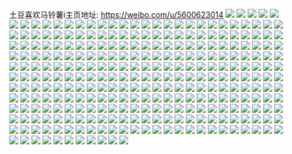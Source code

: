 土豆喜欢马铃薯i主页地址: https://weibo.com/u/5600623014 
![](https://wx4.sinaimg.cn/mw2000/00671DTggy1h94vcsslt0j32801o0x6p.jpg) 
![](https://wx4.sinaimg.cn/mw2000/00671DTggy1h94vck48exj31wy1fp7wh.jpg) 
![](https://wx4.sinaimg.cn/mw2000/00671DTggy1h94vcut8p0j32801o0hdt.jpg) 
![](https://wx4.sinaimg.cn/mw2000/00671DTggy1h8nkzpwazfj30k00k0goo.jpg) 
![](https://wx4.sinaimg.cn/mw2000/00671DTggy1h8jykl5whyj31o0280e81.jpg) 
![](https://wx4.sinaimg.cn/mw2000/00671DTggy1h8jykw1mqoj31m525jhdt.jpg) 
![](https://wx4.sinaimg.cn/mw2000/00671DTggy1h8hp16we6sj31o0280b29.jpg) 
![](https://wx4.sinaimg.cn/mw2000/00671DTggy1h8hp1czqyvj31o0280e81.jpg) 
![](https://wx4.sinaimg.cn/mw2000/00671DTggy1h8by1r7fc0j31jk224e49.jpg) 
![](https://wx4.sinaimg.cn/mw2000/00671DTggy1h8by1ekampj32c0340x6p.jpg) 
![](https://wx4.sinaimg.cn/mw2000/00671DTggy1h8by1os4cdj31st2eeqv5.jpg) 
![](https://wx4.sinaimg.cn/mw2000/00671DTggy1h8by9dpgfrj32801o0x6p.jpg) 
![](https://wx4.sinaimg.cn/mw2000/00671DTggy1h8by31papaj31ho1zkqv5.jpg) 
![](https://wx4.sinaimg.cn/mw2000/00671DTggy1h8by1uxe79j31uw1e6e81.jpg) 
![](https://wx4.sinaimg.cn/mw2000/00671DTggy1h8by1j654uj31o0280b29.jpg) 
![](https://wx4.sinaimg.cn/mw2000/00671DTggy1h8by1wk0bvj32c0340x6p.jpg) 
![](https://wx4.sinaimg.cn/mw2000/00671DTggy1h8by1qc01ij31oq28z4qp.jpg) 
![](https://wx4.sinaimg.cn/mw2000/00671DTggy1h8auipdwnrj33342bcqv6.jpg) 
![](https://wx4.sinaimg.cn/mw2000/00671DTggy1h8auihipuwj33342bcnpf.jpg) 
![](https://wx4.sinaimg.cn/mw2000/00671DTggy1h8auis2x7mj32n51zm1ky.jpg) 
![](https://wx4.sinaimg.cn/mw2000/00671DTggy1h8aui8pwfhj32tc240b2a.jpg) 
![](https://wx4.sinaimg.cn/mw2000/00671DTggy1h8auj6qwcqj33342bcu0x.jpg) 
![](https://wx4.sinaimg.cn/mw2000/00671DTggy1h8aui2yuo2j32tc240u0x.jpg) 
![](https://wx4.sinaimg.cn/mw2000/00671DTggy1h8auiy2arwj335s2dcqv5.jpg) 
![](https://wx4.sinaimg.cn/mw2000/00671DTggy1h8auj3l5avj33342bcnpg.jpg) 
![](https://wx4.sinaimg.cn/mw2000/00671DTggy1h8auilg5iij335s2dcx6q.jpg) 
![](https://wx4.sinaimg.cn/mw2000/00671DTggy1h81nc1r2syj33402c0e82.jpg) 
![](https://wx4.sinaimg.cn/mw2000/00671DTggy1h81ncf77izj31o0280u0x.jpg) 
![](https://wx4.sinaimg.cn/mw2000/00671DTggy1h81nchk03rj32c03401ky.jpg) 
![](https://wx4.sinaimg.cn/mw2000/00671DTggy1h7vswqjnbmj30u01hcgyh.jpg) 
![](https://wx4.sinaimg.cn/mw2000/00671DTggy1h7niqn5gmlj30u01hcgx3.jpg) 
![](https://wx4.sinaimg.cn/mw2000/00671DTggy1h7mhwg886zj32an2anhdt.jpg) 
![](https://wx4.sinaimg.cn/mw2000/00671DTggy1h7czt6vtqzj31o0280hdt.jpg) 
![](https://wx4.sinaimg.cn/mw2000/00671DTggy1h7czt98bsqj31o0280alc.jpg) 
![](https://wx4.sinaimg.cn/mw2000/00671DTggy1h7cztbbseuj31o0280n8f.jpg) 
![](https://wx4.sinaimg.cn/mw2000/00671DTggy1h770o7nuaaj32c0340kjm.jpg) 
![](https://wx4.sinaimg.cn/mw2000/00671DTggy1h73hgr6bgoj32a731lb2c.jpg) 
![](https://wx4.sinaimg.cn/mw2000/00671DTggy1h73hg81pq4j30u10tzqa2.jpg) 
![](https://wx4.sinaimg.cn/mw2000/00671DTggy1h6u73u1n7ij30u01sxarm.jpg) 
![](https://wx4.sinaimg.cn/mw2000/00671DTggy1h6samfoymmj30yi22ohdt.jpg) 
![](https://wx4.sinaimg.cn/mw2000/00671DTggy1h6kccav0uij33402c07wj.jpg) 
![](https://wx4.sinaimg.cn/mw2000/00671DTggy1h6kcc7kgl3j33402c0ao7.jpg) 
![](https://wx4.sinaimg.cn/mw2000/00671DTggy1h6i3qks7ezj30u00u0n4y.jpg) 
![](https://wx4.sinaimg.cn/mw2000/00671DTggy1h6i3sku32mj33402c01kz.jpg) 
![](https://wx4.sinaimg.cn/mw2000/00671DTggy1h6hkfqngm9j33402c0qv6.jpg) 
![](https://wx4.sinaimg.cn/mw2000/00671DTggy1h6hkfn5hauj30u01hcap5.jpg) 
![](https://wx4.sinaimg.cn/mw2000/00671DTggy1h6hkfo71wtj30u01hcwrt.jpg) 
![](https://wx4.sinaimg.cn/mw2000/00671DTggy1h6emglh98hj32801o0b2a.jpg) 
![](https://wx4.sinaimg.cn/mw2000/00671DTggy1h6emgm1xk2j30sv0sv75e.jpg) 
![](https://wx4.sinaimg.cn/mw2000/00671DTggy1h6caw7ms19j30u01sxwum.jpg) 
![](https://wx4.sinaimg.cn/mw2000/00671DTggy1h6b2xdvxs6j30yi22o7qv.jpg) 
![](https://wx4.sinaimg.cn/mw2000/00671DTggy1h6a0ky348nj33402c04qp.jpg) 
![](https://wx4.sinaimg.cn/mw2000/00671DTggy1h6a0l204psj33402c0u0z.jpg) 
![](https://wx4.sinaimg.cn/mw2000/00671DTggy1h6a0ku3kj7j32yg27undg.jpg) 
![](https://wx4.sinaimg.cn/mw2000/00671DTggy1h68cqd6731j32w229ox6q.jpg) 
![](https://wx4.sinaimg.cn/mw2000/00671DTggy1h60w7k13vpj31nj1e8q85.jpg) 
![](https://wx4.sinaimg.cn/mw2000/00671DTggy1h5muwzdb41j32c0340b2a.jpg) 
![](https://wx4.sinaimg.cn/mw2000/00671DTggy1h5muw879sij30yi22oe81.jpg) 
![](https://wx4.sinaimg.cn/mw2000/00671DTggy1h5muvo7hg0j326y1n71ky.jpg) 
![](https://wx4.sinaimg.cn/mw2000/00671DTggy1h5muxz6w10j30yi22ohdt.jpg) 
![](https://wx4.sinaimg.cn/mw2000/00671DTggy1h5muv3tnjoj32c03401ky.jpg) 
![](https://wx4.sinaimg.cn/mw2000/00671DTggy1h5muxnwkldj3239239npd.jpg) 
![](https://wx4.sinaimg.cn/mw2000/00671DTggy1h5muu9exiej33402c07wj.jpg) 
![](https://wx4.sinaimg.cn/mw2000/00671DTggy1h5gy5hsb10j31bc0ziqhy.jpg) 
![](https://wx4.sinaimg.cn/mw2000/00671DTggy1h5gy5m94hbj30wc0i8dkx.jpg) 
![](https://wx4.sinaimg.cn/mw2000/00671DTggy1h5gy9wp9eoj30yi22o7te.jpg) 
![](https://wx4.sinaimg.cn/mw2000/00671DTggy1h5aozi7gbfj320r20se7m.jpg) 
![](https://wx4.sinaimg.cn/mw2000/00671DTggy1h5aozjjtvqj30wi1ycjxa.jpg) 
![](https://wx4.sinaimg.cn/mw2000/00671DTggy1h5aozmrii5j31na272e81.jpg) 
![](https://wx4.sinaimg.cn/mw2000/00671DTggy1h5aozqpl78j31ot299no1.jpg) 
![](https://wx4.sinaimg.cn/mw2000/00671DTggy1h54rv48ez5j32tq24a7wh.jpg) 
![](https://wx4.sinaimg.cn/mw2000/00671DTggy1h54rv7ljx3j33402c0b29.jpg) 
![](https://wx4.sinaimg.cn/mw2000/00671DTggy1h54gsqol9pj31h81yue81.jpg) 
![](https://wx4.sinaimg.cn/mw2000/00671DTggy1h4r1f28ma3j33402c0e83.jpg) 
![](https://wx4.sinaimg.cn/mw2000/00671DTggy1h4r1f4dyvej30u01hcwmk.jpg) 
![](https://wx4.sinaimg.cn/mw2000/00671DTggy1h4r1flyjnxj33402c0hdv.jpg) 
![](https://wx4.sinaimg.cn/mw2000/00671DTggy1h4r1hk635aj32c0340u0x.jpg) 
![](https://wx4.sinaimg.cn/mw2000/00671DTggy1h4igg3xhzvj32c03407wi.jpg) 
![](https://wx4.sinaimg.cn/mw2000/00671DTggy1h4iggab4uzj33402c0hdu.jpg) 
![](https://wx4.sinaimg.cn/mw2000/00671DTggy1h4igg86r3bj33402c01kz.jpg) 
![](https://wx4.sinaimg.cn/mw2000/00671DTggy1h4he26ti4rj30yi1rmaeb.jpg) 
![](https://wx4.sinaimg.cn/mw2000/00671DTggy1h4he2avimjj32801o0qv5.jpg) 
![](https://wx4.sinaimg.cn/mw2000/00671DTggy1h493m8xhntj30yi174akz.jpg) 
![](https://wx4.sinaimg.cn/mw2000/00671DTggy1h493max1qdj30oq1bc12q.jpg) 
![](https://wx4.sinaimg.cn/mw2000/00671DTggy1h493mbiq30j30u01hcwmc.jpg) 
![](https://wx4.sinaimg.cn/mw2000/00671DTggy1h493m82evpj328f28ekjm.jpg) 
![](https://wx4.sinaimg.cn/mw2000/00671DTggy1h493m56kbgj30yi22okjl.jpg) 
![](https://wx4.sinaimg.cn/mw2000/00671DTggy1h493mh4s0hj32c0340u0y.jpg) 
![](https://wx4.sinaimg.cn/mw2000/00671DTggy1h493meqx4vj31hc0u0apx.jpg) 
![](https://wx4.sinaimg.cn/mw2000/00671DTggy1h45i18u7e3j32c0340u0y.jpg) 
![](https://wx4.sinaimg.cn/mw2000/00671DTggy1h45i0ipgckj31hc0u0qlf.jpg) 
![](https://wx4.sinaimg.cn/mw2000/00671DTggy1h45i6d3zynj32c03404qr.jpg) 
![](https://wx4.sinaimg.cn/mw2000/00671DTggy1h45i6izaf2j32801o0qv5.jpg) 
![](https://wx4.sinaimg.cn/mw2000/00671DTggy1h45i154yz0j30yi22okjl.jpg) 
![](https://wx4.sinaimg.cn/mw2000/00671DTggy1h45i0qn66ej33402c0x6q.jpg) 
![](https://wx4.sinaimg.cn/mw2000/00671DTggy1h45i0k6p06j30u01hcdss.jpg) 
![](https://wx4.sinaimg.cn/mw2000/00671DTggy1h436ii0yn8j31zt2nrhdt.jpg) 
![](https://wx4.sinaimg.cn/mw2000/00671DTggy1h436i21r2oj31iq20zb29.jpg) 
![](https://wx4.sinaimg.cn/mw2000/00671DTggy1h436i8ji5cj32412td1ky.jpg) 
![](https://wx4.sinaimg.cn/mw2000/00671DTggy1h436im27ssj31o0280e81.jpg) 
![](https://wx4.sinaimg.cn/mw2000/00671DTggy1h436is9y1oj324a2tqe81.jpg) 
![](https://wx4.sinaimg.cn/mw2000/00671DTggy1h436ikbsquj32801o0e81.jpg) 
![](https://wx4.sinaimg.cn/mw2000/00671DTggy1h436ir10u3j31o0280x6p.jpg) 
![](https://wx4.sinaimg.cn/mw2000/00671DTggy1h436iu060nj32722xfhdu.jpg) 
![](https://wx4.sinaimg.cn/mw2000/00671DTggy1h436ip6t6sj31o0280x6p.jpg) 
![](https://wx4.sinaimg.cn/mw2000/00671DTggy1h3ytjym1eej32c0340npf.jpg) 
![](https://wx4.sinaimg.cn/mw2000/00671DTggy1h3wayzteyjj31o0280b29.jpg) 
![](https://wx4.sinaimg.cn/mw2000/00671DTggy1h3t2xq33w1j30u01hc7gh.jpg) 
![](https://wx4.sinaimg.cn/mw2000/00671DTggy1h3t2xpcl0cj30tz1fzdvi.jpg) 
![](https://wx4.sinaimg.cn/mw2000/00671DTggy1h3t2ym5v6vj30tz1gaapt.jpg) 
![](https://wx4.sinaimg.cn/mw2000/00671DTggy1h3szvafdx3j32c03407wh.jpg) 
![](https://wx4.sinaimg.cn/mw2000/00671DTggy1h3szvoeuklj32842yu1kz.jpg) 
![](https://wx4.sinaimg.cn/mw2000/00671DTggy1h3szvgpx8ij33402c04qr.jpg) 
![](https://wx4.sinaimg.cn/mw2000/00671DTggy1h3szxsh4qqj323v2t5npe.jpg) 
![](https://wx4.sinaimg.cn/mw2000/00671DTggy1h3loww0d61j31o02801ky.jpg) 
![](https://wx4.sinaimg.cn/mw2000/00671DTggy1h3keu0xnsjj32c0340hdw.jpg) 
![](https://wx4.sinaimg.cn/mw2000/00671DTggy1h3keu7w2xfj32c0340kjm.jpg) 
![](https://wx4.sinaimg.cn/mw2000/00671DTggy1h3keuggwmmj32yi1d8x6p.jpg) 
![](https://wx4.sinaimg.cn/mw2000/00671DTggy1h3keud3x32j32c02c0kjm.jpg) 
![](https://wx4.sinaimg.cn/mw2000/00671DTggy1h3keubh50qj30u00ugk54.jpg) 
![](https://wx4.sinaimg.cn/mw2000/00671DTggy1h3keu9mib5j30zj1betef.jpg) 
![](https://wx4.sinaimg.cn/mw2000/00671DTggy1h3keudwg82j30yi0jeae5.jpg) 
![](https://wx4.sinaimg.cn/mw2000/00671DTggy1h3keu90xqsj30zk0zkwjv.jpg) 
![](https://wx4.sinaimg.cn/mw2000/00671DTggy1h3de9sxmltj30rb10fak1.jpg) 
![](https://wx4.sinaimg.cn/mw2000/00671DTggy1h3dei9jo7pj30ab08yq4f.jpg) 
![](https://wx4.sinaimg.cn/mw2000/00671DTggy1h33lwdsf4qj33402c07wj.jpg) 
![](https://wx4.sinaimg.cn/mw2000/00671DTggy1h33lwlgwcej30yi0yigxa.jpg) 
![](https://wx4.sinaimg.cn/mw2000/00671DTggy1h33lwtkwijj33402c07wj.jpg) 
![](https://wx4.sinaimg.cn/mw2000/00671DTggy1h33lwxddoyj33402c0x6q.jpg) 
![](https://wx4.sinaimg.cn/mw2000/00671DTggy1h33lwpthy1j328y2zxqv6.jpg) 
![](https://wx4.sinaimg.cn/mw2000/00671DTggy1h33lx5faq7j32c02c07wj.jpg) 
![](https://wx4.sinaimg.cn/mw2000/00671DTggy1h32evuqsvpj33402c04qt.jpg) 
![](https://wx4.sinaimg.cn/mw2000/00671DTggy1h2x5jhmhbrj30pw11gqcm.jpg) 
![](https://wx4.sinaimg.cn/mw2000/00671DTggy1h2wn0nv1p6j30u01d0h0m.jpg) 
![](https://wx4.sinaimg.cn/mw2000/00671DTggy1h2wmy5n3faj31bd0zk19j.jpg) 
![](https://wx4.sinaimg.cn/mw2000/00671DTggy1h2wn2hcbxoj30nx07tmyw.jpg) 
![](https://wx4.sinaimg.cn/mw2000/00671DTggy1h2t3r7ub17j32c0340x6q.jpg) 
![](https://wx4.sinaimg.cn/mw2000/00671DTggy1h2t3rhe5fnj32c03407wj.jpg) 
![](https://wx4.sinaimg.cn/mw2000/00671DTggy1h2t3r1mxquj31o5287qv5.jpg) 
![](https://wx4.sinaimg.cn/mw2000/00671DTggy1h2t3rcz7qbj32w6279u0y.jpg) 
![](https://wx4.sinaimg.cn/mw2000/00671DTggy1h2pizo9k7ej30tz0tzdrs.jpg) 
![](https://wx4.sinaimg.cn/mw2000/00671DTggy1h2pj02mm4xj33402c0kjm.jpg) 
![](https://wx4.sinaimg.cn/mw2000/00671DTggy1h2pizydtk8j330h29db2a.jpg) 
![](https://wx4.sinaimg.cn/mw2000/00671DTggy1h2pizufufyj33402c0x6q.jpg) 
![](https://wx4.sinaimg.cn/mw2000/00671DTggy1h2ipe09861j30px0n70yc.jpg) 
![](https://wx4.sinaimg.cn/mw2000/00671DTggy1h2hhw8x7maj32ni1zmqv5.jpg) 
![](https://wx4.sinaimg.cn/mw2000/00671DTggy1h2hkf3i7g8j321g21gx6p.jpg) 
![](https://wx4.sinaimg.cn/mw2000/00671DTggy1h2hkekbj5aj327y27y7wh.jpg) 
![](https://wx4.sinaimg.cn/mw2000/00671DTggy1h2hkf1x4qdj326k26kx6p.jpg) 
![](https://wx4.sinaimg.cn/mw2000/00671DTggy1h2ga502utuj30xc43p1kx.jpg) 
![](https://wx4.sinaimg.cn/mw2000/00671DTggy1h2f8v8bgpvj30yi22o1c4.jpg) 
![](https://wx4.sinaimg.cn/mw2000/00671DTggy1h2f8lzmo0yj31o01o0npd.jpg) 
![](https://wx4.sinaimg.cn/mw2000/00671DTggy1h2f91fdjyhj30yi1a07h4.jpg) 
![](https://wx4.sinaimg.cn/mw2000/00671DTggy1h2f8lte0qxj30sh0shdsu.jpg) 
![](https://wx4.sinaimg.cn/mw2000/00671DTggy1h2f8lsocnjj30zk0zkgt7.jpg) 
![](https://wx4.sinaimg.cn/mw2000/00671DTggy1h2f8lrsgnvj323q2sy4qq.jpg) 
![](https://wx4.sinaimg.cn/mw2000/00671DTggy1h2f8lf18zoj31su1suqv5.jpg) 
![](https://wx4.sinaimg.cn/mw2000/00671DTggy1h2f8lktl9ej32c0340x6q.jpg) 
![](https://wx4.sinaimg.cn/mw2000/00671DTggy1h2f8lmfo4jj30nd1bctjj.jpg) 
![](https://wx4.sinaimg.cn/mw2000/00671DTggy1h24d07hav4j30u10zetih.jpg) 
![](https://wx4.sinaimg.cn/mw2000/00671DTggy1h24d09hodrj30yi22owz1.jpg) 
![](https://wx4.sinaimg.cn/mw2000/00671DTggy1h203829lcrj33402c07wj.jpg) 
![](https://wx4.sinaimg.cn/mw2000/00671DTggy1h2037xwg4pj33402c0e83.jpg) 
![](https://wx4.sinaimg.cn/mw2000/00671DTggy1h20391rkdyj33402c01kz.jpg) 
![](https://wx4.sinaimg.cn/mw2000/00671DTggy1h1z0mnqkybj32r822ahdu.jpg) 
![](https://wx4.sinaimg.cn/mw2000/00671DTggy1h1z0ml679pj33402c0x6q.jpg) 
![](https://wx4.sinaimg.cn/mw2000/00671DTggy1h1z0mi19ddj32c03407wi.jpg) 
![](https://wx4.sinaimg.cn/mw2000/00671DTggy1h1wacr5uqij30wo1m3x6p.jpg) 
![](https://wx4.sinaimg.cn/mw2000/00671DTggy1h1wacj02mbj30wo1m37wi.jpg) 
![](https://wx4.sinaimg.cn/mw2000/00671DTggy1h1wad2r5kpj30w61l87wh.jpg) 
![](https://wx4.sinaimg.cn/mw2000/00671DTggy1h1vhy5fpoij325w2vux6p.jpg) 
![](https://wx4.sinaimg.cn/mw2000/00671DTggy1h1vhyg0rc4j32yo2807wk.jpg) 
![](https://wx4.sinaimg.cn/mw2000/00671DTggy1h1vhya8gy4j32c033z4qr.jpg) 
![](https://wx4.sinaimg.cn/mw2000/00671DTggy1h1vhz4wsllj32yo280b2c.jpg) 
![](https://wx4.sinaimg.cn/mw2000/00671DTggy1h1vhza9o3yj32z828hu0y.jpg) 
![](https://wx4.sinaimg.cn/mw2000/00671DTggy1h1vhz7fu95j31o0280e81.jpg) 
![](https://wx4.sinaimg.cn/mw2000/00671DTggy1h1ta0owmobj315o1qhkjl.jpg) 
![](https://wx4.sinaimg.cn/mw2000/00671DTggy1h14x6av8vuj32322s3b2a.jpg) 
![](https://wx4.sinaimg.cn/mw2000/00671DTggy1h14x68ikhwj32801o07wh.jpg) 
![](https://wx4.sinaimg.cn/mw2000/00671DTggy1h127x6brs3j30u00x1gq0.jpg) 
![](https://wx4.sinaimg.cn/mw2000/00671DTggy1h0z20mpnxvj32801o01ky.jpg) 
![](https://wx4.sinaimg.cn/mw2000/00671DTggy1h0z20kgms3j31y11gkkjl.jpg) 
![](https://wx4.sinaimg.cn/mw2000/00671DTggy1h0z20okhrgj32jg1wikjl.jpg) 
![](https://wx4.sinaimg.cn/mw2000/00671DTggy1h0z20hm9koj32c02c0hdu.jpg) 
![](https://wx4.sinaimg.cn/mw2000/00671DTggy1h0z20s748vj332w2b6e83.jpg) 
![](https://wx4.sinaimg.cn/mw2000/00671DTggy1h0wmfu7s9zj31zi1zi7wi.jpg) 
![](https://wx4.sinaimg.cn/mw2000/00671DTggy1h0osrvth4hj311g0s3k52.jpg) 
![](https://wx4.sinaimg.cn/mw2000/00671DTggy1h0osk84hd4j33252ale83.jpg) 
![](https://wx4.sinaimg.cn/mw2000/00671DTggy1h0oskoe601j328a1rgb2a.jpg) 
![](https://wx4.sinaimg.cn/mw2000/00671DTggy1h0npdwja7bj30u0135wjk.jpg) 
![](https://wx4.sinaimg.cn/mw2000/00671DTggy1h0gnp2ijopj31zx2nwe81.jpg) 
![](https://wx4.sinaimg.cn/mw2000/00671DTggy1h084ivfvcjj31hc0u0guo.jpg) 
![](https://wx4.sinaimg.cn/mw2000/00671DTggy1h00escx4fjj32uq252hdu.jpg) 
![](https://wx4.sinaimg.cn/mw2000/00671DTggy1h00esmeva3j32802yox6r.jpg) 
![](https://wx4.sinaimg.cn/mw2000/00671DTggy1h00ewosbefj31ow1ow7wh.jpg) 
![](https://wx4.sinaimg.cn/mw2000/00671DTggy1h00f0rj0wrj32c03401ky.jpg) 
![](https://wx4.sinaimg.cn/mw2000/00671DTggy1h00et0vt5bj324j2u1kjn.jpg) 
![](https://wx4.sinaimg.cn/mw2000/00671DTggy1h00f0ukbrmj32812yt4qq.jpg) 
![](https://wx4.sinaimg.cn/mw2000/00671DTggy1gzt4mmzqrjj322o0yinf7.jpg) 
![](https://wx4.sinaimg.cn/mw2000/00671DTggy1gzt4mnq375j322o0yitkj.jpg) 
![](https://wx4.sinaimg.cn/mw2000/00671DTggy1gzt4mo9v83j322o0yiwna.jpg) 
![](https://wx4.sinaimg.cn/mw2000/00671DTggy1gzr79tw6mej31xn2nlx6p.jpg) 
![](https://wx4.sinaimg.cn/mw2000/00671DTggy1gzr79mepghj32ds1scb2a.jpg) 
![](https://wx4.sinaimg.cn/mw2000/00671DTggy1gzr79qsrd9j324p2u9b2a.jpg) 
![](https://wx4.sinaimg.cn/mw2000/00671DTggy1gzr79xcuncj32j31wbqv5.jpg) 
![](https://wx4.sinaimg.cn/mw2000/00671DTggy1gzr79hxwbnj31sc2dse81.jpg) 
![](https://wx4.sinaimg.cn/mw2000/00671DTggy1gzr79ojxjzj32i41wuhdt.jpg) 
![](https://wx4.sinaimg.cn/mw2000/00671DTggy1gzr79jiowqj32501lrb29.jpg) 
![](https://wx4.sinaimg.cn/mw2000/00671DTggy1gzr79vpphyj321y2qlnpd.jpg) 
![](https://wx4.sinaimg.cn/mw2000/00671DTggy1gzlbjuvmbnj31o01904hh.jpg) 
![](https://wx4.sinaimg.cn/mw2000/00671DTggy1gzdfkkkaoij31hn1zi4qp.jpg) 
![](https://wx4.sinaimg.cn/mw2000/00671DTggy1gzc5c2t2igj31z40ts16k.jpg) 
![](https://wx4.sinaimg.cn/mw2000/00671DTggy1gz1nvdukypj31j21j3qmb.jpg) 
![](https://wx4.sinaimg.cn/mw2000/00671DTggy1gyp6u2zg6jj31400u0n2j.jpg) 
![](https://wx4.sinaimg.cn/mw2000/00671DTggy1gyhtlo5vplj30u00u0af0.jpg) 
![](https://wx4.sinaimg.cn/mw2000/00671DTggy1gyfvqk4t6rj31400u0q8p.jpg) 
![](https://wx4.sinaimg.cn/mw2000/00671DTggy1gy7qqb67n8j30yi0j6jzc.jpg) 
![](https://wx4.sinaimg.cn/mw2000/00671DTggy1gy7qsbmlatj30tz0jg7br.jpg) 
![](https://wx4.sinaimg.cn/mw2000/00671DTggy1gy0w8mfmvfj32c0340npe.jpg) 
![](https://wx4.sinaimg.cn/mw2000/00671DTggy1gxxy0hpzlcj32802yoqv7.jpg) 
![](https://wx4.sinaimg.cn/mw2000/00671DTggy1gxxy0el0ruj32va29gx6r.jpg) 
![](https://wx4.sinaimg.cn/mw2000/00671DTggy1gxxy0kgveuj32yo2807wj.jpg) 
![](https://wx4.sinaimg.cn/mw2000/00671DTggy1gxsl7dm4kmj30sg0lcdm5.jpg) 
![](https://wx4.sinaimg.cn/mw2000/00671DTggy1gxsl7bhnwqj33co3cokjo.jpg) 
![](https://wx4.sinaimg.cn/mw2000/00671DTggy1gxsl7curqtj3340340qv5.jpg) 
![](https://wx4.sinaimg.cn/mw2000/00671DTggy1gxqjvyin0jj315o2bc1kx.jpg) 
![](https://wx4.sinaimg.cn/mw2000/00671DTggy1gxgrx9xrtdj30u013x7cv.jpg) 
![](https://wx4.sinaimg.cn/mw2000/00671DTggy1gx3c4y0bn3j31o01o0aon.jpg) 
![](https://wx4.sinaimg.cn/mw2000/00671DTggy1gx3c4x2cjvj32c0340kjn.jpg) 
![](https://wx4.sinaimg.cn/mw2000/00671DTggy1gx3ca4rhk7j31ma1m9e4r.jpg) 
![](https://wx4.sinaimg.cn/mw2000/00671DTggy1gwqfdi7yzmj32zc28i1kz.jpg) 
![](https://wx4.sinaimg.cn/mw2000/00671DTggy1gwqf96w4qrj33402c07wj.jpg) 
![](https://wx4.sinaimg.cn/mw2000/00671DTggy1gwqf79xhlfj33402c01ky.jpg) 
![](https://wx4.sinaimg.cn/mw2000/00671DTggy1gwqf8ivw1pj31o01o0hcs.jpg) 
![](https://wx4.sinaimg.cn/mw2000/00671DTggy1gwn7nu8bncj32c0340b2a.jpg) 
![](https://wx4.sinaimg.cn/mw2000/00671DTggy1gwn7nvs9noj323v1kw7wh.jpg) 
![](https://wx4.sinaimg.cn/mw2000/00671DTggy1gwn7nyd1m1j32c0340qv7.jpg) 
![](https://wx4.sinaimg.cn/mw2000/00671DTggy1gwct9pu561j31fj1h94qp.jpg) 
![](https://wx4.sinaimg.cn/mw2000/00671DTggy1gwct9omfkyj31xa2kgnd1.jpg) 
![](https://wx4.sinaimg.cn/mw2000/00671DTggy1gwct9nvof2j31o01o0u0x.jpg) 
![](https://wx4.sinaimg.cn/mw2000/00671DTggy1gw7z0x5wg4j32801o07wi.jpg) 
![](https://wx4.sinaimg.cn/mw2000/00671DTggy1gw7z181k39j33402c0qv5.jpg) 
![](https://wx4.sinaimg.cn/mw2000/00671DTggy1gw7z0xznhoj31o01o04qp.jpg) 
![](https://wx4.sinaimg.cn/mw2000/00671DTggy1gw7z11fxvoj32x126sx6q.jpg) 
![](https://wx4.sinaimg.cn/mw2000/00671DTggy1gw7z16slywj32pf212npe.jpg) 
![](https://wx4.sinaimg.cn/mw2000/00671DTggy1gw7z13e1gzj3304293x6q.jpg) 
![](https://wx4.sinaimg.cn/mw2000/00671DTggy1gw7z0yo5wjj32jw1wtx4h.jpg) 
![](https://wx4.sinaimg.cn/mw2000/00671DTggy1gw7z1540pnj32w32627wj.jpg) 
![](https://wx4.sinaimg.cn/mw2000/00671DTggy1gw7z3qipdij33402c07wh.jpg) 
![](https://wx4.sinaimg.cn/mw2000/00671DTggy1gvjc84a5s4j62a631iu0y02.jpg) 
![](https://wx4.sinaimg.cn/mw2000/00671DTggy1gvjc7ijjd8j62801o0qv602.jpg) 
![](https://wx4.sinaimg.cn/mw2000/00671DTggy1gvjc7lnj8gj62c0340x6p02.jpg) 
![](https://wx4.sinaimg.cn/mw2000/00671DTggy1gvjc7ka7lyj62c03401ky02.jpg) 
![](https://wx4.sinaimg.cn/mw2000/00671DTggy1gvjc7nf0wij627y27y4qq02.jpg) 
![](https://wx4.sinaimg.cn/mw2000/00671DTggy1gvjc7x20ynj63402c0qv602.jpg) 
![](https://wx4.sinaimg.cn/mw2000/00671DTggy1gvaos2gpzlj61o0280b2a02.jpg) 
![](https://wx4.sinaimg.cn/mw2000/00671DTggy1gvaos0b4ooj61km23du0x02.jpg) 
![](https://wx4.sinaimg.cn/mw2000/00671DTggy1gvaos5rawoj61o0280qv502.jpg) 
![](https://wx4.sinaimg.cn/mw2000/00671DTggy1guoi9rf0hnj622o2rkhdt02.jpg) 
![](https://wx4.sinaimg.cn/mw2000/00671DTggy1guoi94ieslj62w0260u0y02.jpg) 
![](https://wx4.sinaimg.cn/mw2000/00671DTggy1guoi804zjtj61rr2d0e8102.jpg) 
![](https://wx4.sinaimg.cn/mw2000/00671DTggy1guoi8380kuj621n1j87wh02.jpg) 
![](https://wx4.sinaimg.cn/mw2000/00671DTggy1guoi84xnuuj62st23lx6q02.jpg) 
![](https://wx4.sinaimg.cn/mw2000/00671DTggy1guoi7wqeq9j62042q4b2a02.jpg) 
![](https://wx4.sinaimg.cn/mw2000/00671DTggy1guoia4ahtdj62351kde8102.jpg) 
![](https://wx4.sinaimg.cn/mw2000/00671DTggy1guoi81ampfj61wo2jk1kx02.jpg) 
![](https://wx4.sinaimg.cn/mw2000/00671DTggy1guoi7ydtrhj61yc1grhdt02.jpg) 
![](https://wx4.sinaimg.cn/mw2000/00671DTggy1gug90m1e0xj61400u0k0802.jpg) 
![](https://wx4.sinaimg.cn/mw2000/00671DTggy1gug90kq4yqj60u0141ai502.jpg) 
![](https://wx4.sinaimg.cn/mw2000/00671DTggy1gug90js0q4j60u0140gsz02.jpg) 
![](https://wx4.sinaimg.cn/mw2000/00671DTggy1gug90ldcvij60u014011a02.jpg) 
![](https://wx4.sinaimg.cn/mw2000/00671DTggy1gtz1ns17qij63402c0b2a02.jpg) 
![](https://wx4.sinaimg.cn/mw2000/00671DTggy1gtz1li9puoj62wq26fkjl02.jpg) 
![](https://wx4.sinaimg.cn/mw2000/00671DTggy1gtz1nprlenj63402c0hdt02.jpg) 
![](https://wx4.sinaimg.cn/mw2000/00671DTggy1gtz1ojm3xuj60t70t644r02.jpg) 
![](https://wx4.sinaimg.cn/mw2000/00671DTggy1gtz1lfj6wuj62801o01ky02.jpg) 
![](https://wx4.sinaimg.cn/mw2000/00671DTggy1gtz1lh0wyjj60u00u0n3c02.jpg) 
![](https://wx4.sinaimg.cn/mw2000/00671DTggy1gtz1lcvo0bj60s10iojz002.jpg) 
![](https://wx4.sinaimg.cn/mw2000/00671DTggy1gtz1o77wd5j63402c0b2b02.jpg) 
![](https://wx4.sinaimg.cn/mw2000/00671DTggy1gtz1lgnos4j60rp0igahg02.jpg) 
![](https://wx4.sinaimg.cn/mw2000/00671DTggy1gt53ehbuygj30tz1sx4e1.jpg) 
![](https://wx4.sinaimg.cn/mw2000/00671DTggy1grujnb97dfj30u00u0wky.jpg) 
![](https://wx4.sinaimg.cn/mw2000/00671DTggy1grujyk3w42j30o70o7jwm.jpg) 
![](https://wx4.sinaimg.cn/mw2000/00671DTggy1grujnapulhj60u00u0wj002.jpg) 
![](https://wx4.sinaimg.cn/mw2000/00671DTggy1grujnc1w9dj30u00u0n20.jpg) 
![](https://wx4.sinaimg.cn/mw2000/00671DTggy1gq5f2fakigj30u0140gsu.jpg) 
![](https://wx4.sinaimg.cn/mw2000/00671DTggy1gq5f2bgysuj31400u0tmg.jpg) 
![](https://wx4.sinaimg.cn/mw2000/00671DTggy1gq5f2dvopuj31400u0gtz.jpg) 
![](https://wx4.sinaimg.cn/mw2000/00671DTggy1gq5f2ft4fqj31460u0jwo.jpg) 
![](https://wx4.sinaimg.cn/mw2000/00671DTggy1gq5f2hihw9j30u01400zr.jpg) 
![](https://wx4.sinaimg.cn/mw2000/00671DTggy1gq5f2ep10xj31400u0k2l.jpg) 
